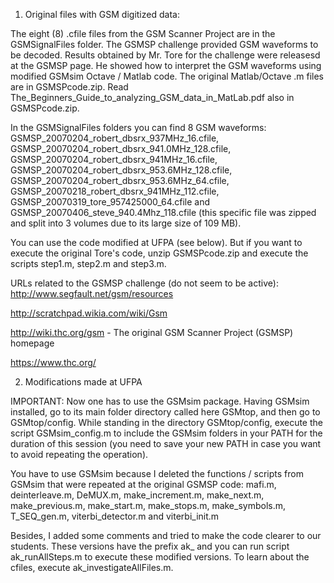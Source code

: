 1) Original files with GSM digitized data:
 
The eight (8) .cfile files from the GSM Scanner Project are in the GSMSignalFiles folder. The GSMSP challenge provided GSM waveforms to be decoded. Results obtained by Mr. Tore for the challenge were releasesd at the GSMSP page. He showed how to interpret the GSM waveforms using modified GSMsim Octave / Matlab code. The original Matlab/Octave .m files are in GSMSPcode.zip.  Read The_Beginners_Guide_to_analyzing_GSM_data_in_MatLab.pdf also in GSMSPcode.zip.

In the GSMSignalFiles folders you can find 8 GSM waveforms: GSMSP_20070204_robert_dbsrx_937MHz_16.cfile, 
GSMSP_20070204_robert_dbsrx_941.0MHz_128.cfile, 
GSMSP_20070204_robert_dbsrx_941MHz_16.cfile, 
GSMSP_20070204_robert_dbsrx_953.6MHz_128.cfile, 
GSMSP_20070204_robert_dbsrx_953.6MHz_64.cfile, 
GSMSP_20070218_robert_dbsrx_941MHz_112.cfile, 
GSMSP_20070319_tore_957425000_64.cfile and
GSMSP_20070406_steve_940.4Mhz_118.cfile (this specific file was zipped and split into 3 volumes due to its large size of 109 MB). 

You can use the code modified at UFPA (see below). But if you want to execute the original Tore's code, unzip GSMSPcode.zip and execute the scripts step1.m, step2.m and step3.m.

URLs related to the GSMSP challenge (do not seem to be active):
http://www.segfault.net/gsm/resources  

http://scratchpad.wikia.com/wiki/Gsm 

http://wiki.thc.org/gsm - The original GSM Scanner Project (GSMSP) homepage

https://www.thc.org/

2) Modifications made at UFPA

IMPORTANT: Now one has to use the GSMsim package. Having GSMsim installed, go to its main folder directory called here GSMtop, and then go to GSMtop/config. While standing in the directory GSMtop/config, execute the script GSMsim_config.m to include the GSMsim folders in your PATH for the duration of this session (you need to save your new PATH in case you want to avoid repeating the operation).

You have to use GSMsim because I deleted the functions / scripts from GSMsim that were repeated at the original GSMSP code: 
mafi.m, 
deinterleave.m, 
DeMUX.m, 
make_increment.m, 
make_next.m, 
make_previous.m, 
make_start.m, 
make_stops.m, 
make_symbols.m, 
T_SEQ_gen.m, 
viterbi_detector.m and 
viterbi_init.m

Besides, I added some comments and tried to make the code clearer to our students. These versions have the prefix ak_ and you can run script ak_runAllSteps.m to execute these modified versions. To learn about the cfiles, execute ak_investigateAllFiles.m.
